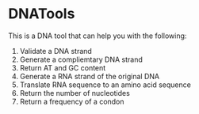 # DNATools

This is a DNA tool that can help you with the following:

1. Validate a DNA strand
2. Generate a compliemtary DNA strand 
3. Return AT and GC content 
4. Generate a RNA strand of the original DNA
5. Translate RNA sequence to an amino acid sequence
6. Return the number of nucleotides
7. Return a frequency of a condon 
